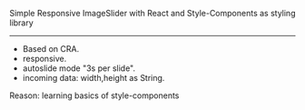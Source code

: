 Simple Responsive ImageSlider with React and Style-Components as styling library 

-------------

- Based on CRA.
- responsive.
- autoslide mode "3s per slide".
- incoming data: width,height as String.



Reason: learning basics of style-components

